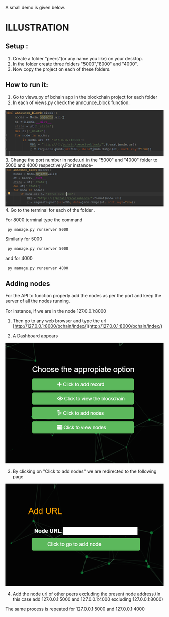 A small demo is given below.
# ILLUSTRATION

## Setup :
 1. Create a folder "peers"(or any name you like) on your desktop.
 2. In the folder create three folders "5000","8000" and "4000".
 3. Now copy the project on each of these folders.
 


##  How to run it:
1. Go to  views.py of bchain app in the blockchain project   for each folder 
2. In each of views.py check the announce_block function.
<img src="bchain/images/announce_block.PNG">
3. Change the port number in node.url  in the "5000"   and "4000" folder to 5000 and 4000 respectively.For instance-
<img src="bchain/images/announce_block5000.PNG">
 4. Go to the  terminal for each of the folder .
 
 For 8000 terminal type the command
     
     py manage.py runserver 8000
 
  Similarly for 5000
     
     py manage.py runserver 5000
     
  and for 4000   
     
     py manage.py runserver 4000
    
##  Adding nodes
For the API to function properly add the nodes as per the port and keep the server of all the nodes running.

For instance, if we are in the node  127.0.0.1:8000
1. Then go to any web browser and type the url [http://127.0.0.1:8000/bchain/index/](http://127.0.0.1:8000/bchain/index/)

2. A  Dashboard   appears
<img src="bchain/images/dashboard.PNG">
     
 3. By clicking on "Click to add nodes" we are redirected to the following page
 <img src="bchain/images/node addition.PNG">
 
 4. Add the node url of other peers excluding the present node address.(In this case add 127.0.0.1:5000 and 127.0.0.1:4000  excluding 127.0.0.1:8000)
 
 The same process is repeated for 127.0.0.1:5000 and 127.0.0.1:4000
